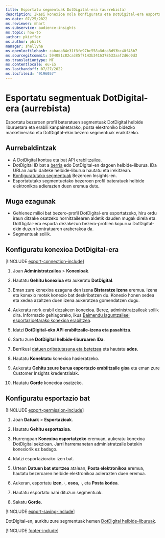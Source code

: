 ```yaml
---
title: Esportatu segmentuak DotDigital-era (aurrebista)
description: Ikasi konexioa nola konfiguratu eta DotDigital-era esportatu.
ms.date: 07/25/2022
ms.reviewer: mhart
ms.subservice: audience-insights
ms.topic: how-to
author: pkieffer
ms.author: philk
manager: shellyha
ms.openlocfilehash: cabaea84e31f8fe97bc558a8dca8d93bc40f43b7
ms.sourcegitcommit: 594081c82ca385f7143b3416378533aaf2d6d0d3
ms.translationtype: MT
ms.contentlocale: eu-ES
ms.lasthandoff: 07/27/2022
ms.locfileid: "9196057"
---
```

# <a name="export-segments-to-dotdigital-preview"></a>Esportatu segmentuak DotDigital-era (aurrebista)

Esportatu bezeroen profil bateratuen segmentuak DotDigital helbide liburuetara eta erabili kanpainetarako, posta elektroniko bidezko marketinerako eta DotDigital-ekin bezero segmentuak eraikitzeko.

## <a name="prerequisites"></a>Aurrebaldintzak

- A [DotDigital kontua](https://dotdigital.com/) eta bat [API erabiltzailea](https://support.dotdigital.com/hc/articles/115001718730-How-do-I-create-an-API-user).
- DotDigital ID bat a [berria](https://support.dotdigital.com/hc/articles/212211968-Creating-an-address-book) edo DotDigital-en dagoen helbide-liburua. IDa URLan aurki daiteke helbide-liburua hautatu eta irekitzean.
- [Konfiguratutako segmentuak](segments.md) Bezeroen Insights-en.
- Esportatutako segmentuetako bezeroen profil bateratuek helbide elektronikoa adierazten duen eremua dute.

## <a name="known-limitations"></a>Muga ezagunak

- Gehienez milioi bat bezero-profil DotDigital-era esportatzeko, hiru ordu iraun ditzake osatzeko hornitzailearen aldetik dauden mugak direla eta. DotDigital-era esporta dezakezun bezero-profilen kopurua DotDigital-ekin duzun kontratuaren araberakoa da.
- Segmentuak soilik.

## <a name="set-up-connection-to-dotdigital"></a>Konfiguratu konexioa DotDigital-era

[!INCLUDE [export-connection-include](includes/export-connection-admn.md)]

1. Joan **Administratzailea** > **Konexioak**.

1. Hautatu **Gehitu konexioa** eta aukeratu **DotDigital**.

1. Eman zure konexioa ezaguna den izena **Bistaratze izena** eremua. Izena eta konexio motak konexio bat deskribatzen du. Konexio honen xedea eta xedea azaltzen duen izena aukeratzea gomendatzen dugu.

1. Aukeratu nork erabil dezakeen konexioa. Berez, administratzaileak soilik dira. Informazio gehiagorako, ikus [Baimendu laguntzaileei esportazioetarako konexioa erabiltzea](connections.md#allow-contributors-to-use-a-connection-for-exports).

1. Idatzi **DotDigital-eko API erabiltzaile-izena eta pasahitza**.

1. Sartu zure **DotDigital helbide-liburuaren IDa**.

1. Berrikusi [datuen pribatutasuna eta betetzea](connections.md#data-privacy-and-compliance) eta hautatu **ados**.

1. Hautatu **Konektatu** konexioa hasieratzeko.

1. Aukeratu **Gehitu zeure burua esportazio erabiltzaile gisa** eta eman zure Customer Insights kredentzialak.

1. Hautatu **Gorde** konexioa osatzeko.

## <a name="configure-an-export"></a>Konfiguratu esportazio bat

[!INCLUDE [export-permission-include](includes/export-permission.md)]

1. Joan **Datuak** > **Esportazioak**.

1. Hautatu **Gehitu esportazioa**.

1. Hurrengoan **Konexioa esportatzeko** eremuan, aukeratu konexioa DotDigital sekzioan. Jarri harremanetan administratzaile batekin konexiorik ez badago.

1. Idatzi esportaziorako izen bat.

1. Urtean **Datuen bat etortzea** atalean, **Posta elektronikoa** eremua, hautatu bezeroaren helbide elektronikoa adierazten duen eremua.

1. Aukeran, esportatu **izen**, **·**, **osoa**, **·**, eta **Posta kodea**.

1. Hautatu esportatu nahi dituzun segmentuak.

1. Sakatu **Gorde**.

[!INCLUDE [export-saving-include](includes/export-saving.md)]

DotDigital-en, aurkitu zure segmentuak hemen [DotDigital helbide-liburuak](https://support.dotdigital.com/hc/articles/212211968-Creating-an-address-book).

[!INCLUDE [footer-include](includes/footer-banner.md)]
